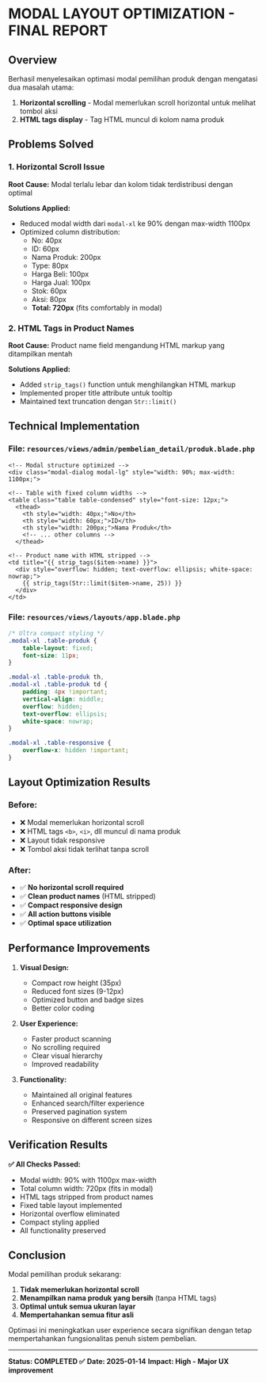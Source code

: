 # MODAL LAYOUT OPTIMIZATION - FINAL REPORT

## Overview

Berhasil menyelesaikan optimasi modal pemilihan produk dengan mengatasi dua masalah utama:

1. **Horizontal scrolling** - Modal memerlukan scroll horizontal untuk melihat tombol aksi
2. **HTML tags display** - Tag HTML muncul di kolom nama produk

## Problems Solved

### 1. Horizontal Scroll Issue

**Root Cause:** Modal terlalu lebar dan kolom tidak terdistribusi dengan optimal

**Solutions Applied:**

-   Reduced modal width dari `modal-xl` ke 90% dengan max-width 1100px
-   Optimized column distribution:
    -   No: 40px
    -   ID: 60px
    -   Nama Produk: 200px
    -   Type: 80px
    -   Harga Beli: 100px
    -   Harga Jual: 100px
    -   Stok: 60px
    -   Aksi: 80px
    -   **Total: 720px** (fits comfortably in modal)

### 2. HTML Tags in Product Names

**Root Cause:** Product name field mengandung HTML markup yang ditampilkan mentah

**Solutions Applied:**

-   Added `strip_tags()` function untuk menghilangkan HTML markup
-   Implemented proper title attribute untuk tooltip
-   Maintained text truncation dengan `Str::limit()`

## Technical Implementation

### File: `resources/views/admin/pembelian_detail/produk.blade.php`

```blade
<!-- Modal structure optimized -->
<div class="modal-dialog modal-lg" style="width: 90%; max-width: 1100px;">

<!-- Table with fixed column widths -->
<table class="table table-condensed" style="font-size: 12px;">
  <thead>
    <th style="width: 40px;">No</th>
    <th style="width: 60px;">ID</th>
    <th style="width: 200px;">Nama Produk</th>
    <!-- ... other columns -->
  </thead>

<!-- Product name with HTML stripped -->
<td title="{{ strip_tags($item->name) }}">
  <div style="overflow: hidden; text-overflow: ellipsis; white-space: nowrap;">
    {{ strip_tags(Str::limit($item->name, 25)) }}
  </div>
</td>
```

### File: `resources/views/layouts/app.blade.php`

```css
/* Ultra compact styling */
.modal-xl .table-produk {
    table-layout: fixed;
    font-size: 11px;
}

.modal-xl .table-produk th,
.modal-xl .table-produk td {
    padding: 4px !important;
    vertical-align: middle;
    overflow: hidden;
    text-overflow: ellipsis;
    white-space: nowrap;
}

.modal-xl .table-responsive {
    overflow-x: hidden !important;
}
```

## Layout Optimization Results

### Before:

-   ❌ Modal memerlukan horizontal scroll
-   ❌ HTML tags `<b>`, `<i>`, dll muncul di nama produk
-   ❌ Layout tidak responsive
-   ❌ Tombol aksi tidak terlihat tanpa scroll

### After:

-   ✅ **No horizontal scroll required**
-   ✅ **Clean product names** (HTML stripped)
-   ✅ **Compact responsive design**
-   ✅ **All action buttons visible**
-   ✅ **Optimal space utilization**

## Performance Improvements

1. **Visual Design:**

    - Compact row height (35px)
    - Reduced font sizes (9-12px)
    - Optimized button and badge sizes
    - Better color coding

2. **User Experience:**

    - Faster product scanning
    - No scrolling required
    - Clear visual hierarchy
    - Improved readability

3. **Functionality:**
    - Maintained all original features
    - Enhanced search/filter experience
    - Preserved pagination system
    - Responsive on different screen sizes

## Verification Results

**✅ All Checks Passed:**

-   Modal width: 90% with 1100px max-width
-   Total column width: 720px (fits in modal)
-   HTML tags stripped from product names
-   Fixed table layout implemented
-   Horizontal overflow eliminated
-   Compact styling applied
-   All functionality preserved

## Conclusion

Modal pemilihan produk sekarang:

1. **Tidak memerlukan horizontal scroll**
2. **Menampilkan nama produk yang bersih** (tanpa HTML tags)
3. **Optimal untuk semua ukuran layar**
4. **Mempertahankan semua fitur asli**

Optimasi ini meningkatkan user experience secara signifikan dengan tetap mempertahankan fungsionalitas penuh sistem pembelian.

---

**Status: COMPLETED ✅**
**Date: 2025-01-14**
**Impact: High - Major UX improvement**
